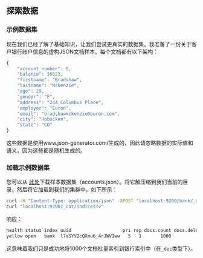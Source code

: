 ## 探索数据

### 示例数据集

现在我们已经了解了基础知识，让我们尝试更真实的数据集。我准备了一份关于客户银行账户信息的虚构JSON文档样本。每个文档都有以下架构：

```js
{
    "account_number": 0,
    "balance": 16623,
    "firstname": "Bradshaw",
    "lastname": "Mckenzie",
    "age": 29,
    "gender": "F",
    "address": "244 Columbus Place",
    "employer": "Euron",
    "email": "bradshawmckenzie@euron.com",
    "city": "Hobucken",
    "state": "CO"
}
```

这些数据是使用www.json-generator.com/生成的，因此请忽略数据的实际值和语义，因为这些都是随机生成的。

### 加载示例数据集
您可以从 [此处](https://github.com/elastic/elasticsearch/raw/master/docs/src/test/resources/accounts.json)下载样本数据集（accounts.json）。将它解压缩到我们当前的目录，然后将它加载到我们的集群中，如下所示：

```sh
curl -H "Content-Type: application/json" -XPOST "localhost:9200/bank/_doc/_bulk?pretty&refresh" --data-binary "@accounts.json"
curl "localhost:9200/_cat/indices?v"
```

响应：

```txt
health status index uuid                   pri rep docs.count docs.deleted store.size pri.store.size
yellow open   bank  l7sSYV2cQXmu6_4rJWVIww   5   1       1000            0    128.6kb        128.6kb
```

这意味着我们只是成功地将1000个文档批量索引到银行索引中（在`_doc`类型下）。
